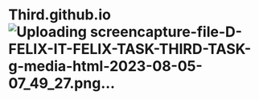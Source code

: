 # Third.github.io![Uploading screencapture-file-D-FELIX-IT-FELIX-TASK-THIRD-TASK-g-media-html-2023-08-05-07_49_27.png…]()
